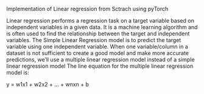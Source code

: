 Implementation of Linear regression from Sctrach using pyTorch

Linear regression performs a regression task on a target variable based on independent variables in a given data. It is a machine learning algorithm and is often used to find the relationship between the target and independent variables. The Simple Linear Regression model is to predict the target variable using one independent variable. When one variable/column in a dataset is not sufficient to create a good model and make more accurate predictions, we’ll use a multiple linear regression model instead of a simple linear regression model The line equation for the multiple linear regression model is:

 y = w1x1 + w2x2 + ... + wnxn + b
